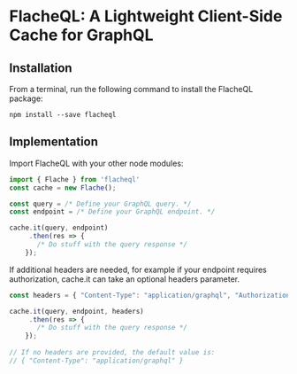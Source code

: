 # FlacheQL: A Lightweight Client-Side Cache for GraphQL

## Installation

From a terminal, run the following command to install the FlacheQL package:

`npm install --save flacheql`

## Implementation

Import FlacheQL with your other node modules:
```js
import { Flache } from 'flacheql'
const cache = new Flache();

const query = /* Define your GraphQL query. */
const endpoint = /* Define your GraphQL endpoint. */ 

cache.it(query, endpoint)
     .then(res => {
       /* Do stuff with the query response */
    });
```

If additional headers are needed, for example if your endpoint requires authorization, cache.it can take an optional headers parameter. 

```js
const headers = { "Content-Type": "application/graphql", "Authorization": "token *your token here*" };

cache.it(query, endpoint, headers)
     .then(res => {
       /* Do stuff with the query response */
    });
    
// If no headers are provided, the default value is:
// { "Content-Type": "application/graphql" }  
```
